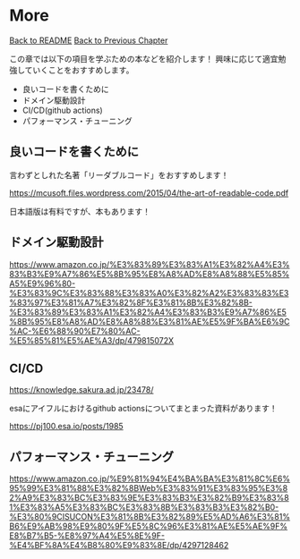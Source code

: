 # More

[Back to README](/README.md)
[Back to Previous Chapter](/Chap5.md)

この章では以下の項目を学ぶための本などを紹介します！
興味に応じて適宜勉強していくことをおすすめします。

- 良いコードを書くために
- ドメイン駆動設計
- CI/CD(github actions)
- パフォーマンス・チューニング

## 良いコードを書くために

言わずとしれた名著「リーダブルコード」をおすすめします！

https://mcusoft.files.wordpress.com/2015/04/the-art-of-readable-code.pdf

日本語版は有料ですが、本もあります！


## ドメイン駆動設計

https://www.amazon.co.jp/%E3%83%89%E3%83%A1%E3%82%A4%E3%83%B3%E9%A7%86%E5%8B%95%E8%A8%AD%E8%A8%88%E5%85%A5%E9%96%80-%E3%83%9C%E3%83%88%E3%83%A0%E3%82%A2%E3%83%83%E3%83%97%E3%81%A7%E3%82%8F%E3%81%8B%E3%82%8B-%E3%83%89%E3%83%A1%E3%82%A4%E3%83%B3%E9%A7%86%E5%8B%95%E8%A8%AD%E8%A8%88%E3%81%AE%E5%9F%BA%E6%9C%AC-%E6%88%90%E7%80%AC-%E5%85%81%E5%AE%A3/dp/479815072X

## CI/CD

https://knowledge.sakura.ad.jp/23478/

esaにアイフルにおけるgithub actionsについてまとまった資料があります！

https://pj100.esa.io/posts/1985

## パフォーマンス・チューニング

https://www.amazon.co.jp/%E9%81%94%E4%BA%BA%E3%81%8C%E6%95%99%E3%81%88%E3%82%8BWeb%E3%83%91%E3%83%95%E3%82%A9%E3%83%BC%E3%83%9E%E3%83%B3%E3%82%B9%E3%83%81%E3%83%A5%E3%83%BC%E3%83%8B%E3%83%B3%E3%82%B0-%E3%80%9CISUCON%E3%81%8B%E3%82%89%E5%AD%A6%E3%81%B6%E9%AB%98%E9%80%9F%E5%8C%96%E3%81%AE%E5%AE%9F%E8%B7%B5-%E8%97%A4%E5%8E%9F-%E4%BF%8A%E4%B8%80%E9%83%8E/dp/4297128462



